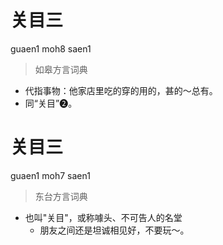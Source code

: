 # 关目三
guaen1 moh8 saen1
> 如皋方言词典
- 代指事物：他家店里吃的穿的用的，甚的～总有。
- 同“关目”❷。

# 关目三
guaen1 moh7 saen1
> 东台方言词典
- 也叫"关目"，或称噱头、不可告人的名堂
  - 朋友之间还是坦诚相见好，不要玩～。

